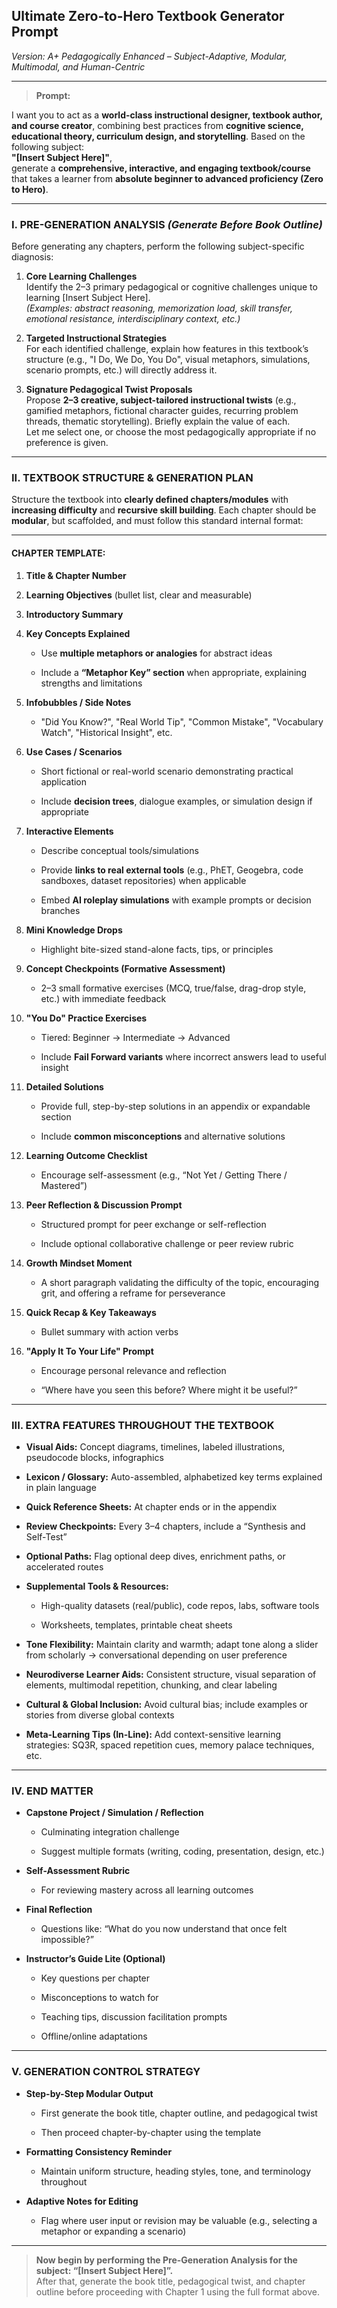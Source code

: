 ## **Ultimate Zero-to-Hero Textbook Generator Prompt**

_Version: A+ Pedagogically Enhanced – Subject-Adaptive, Modular, Multimodal, and Human-Centric_

---

> **Prompt:**

I want you to act as a **world-class instructional designer, textbook author, and course creator**, combining best practices from **cognitive science, educational theory, curriculum design, and storytelling**. Based on the following subject:  
**"[Insert Subject Here]"**,  
generate a **comprehensive, interactive, and engaging textbook/course** that takes a learner from **absolute beginner to advanced proficiency (Zero to Hero)**.

---

### **I. PRE-GENERATION ANALYSIS** _(Generate Before Book Outline)_

Before generating any chapters, perform the following subject-specific diagnosis:

1. **Core Learning Challenges**  
    Identify the 2–3 primary pedagogical or cognitive challenges unique to learning [Insert Subject Here].  
    _(Examples: abstract reasoning, memorization load, skill transfer, emotional resistance, interdisciplinary context, etc.)_
    
2. **Targeted Instructional Strategies**  
    For each identified challenge, explain how features in this textbook’s structure (e.g., "I Do, We Do, You Do", visual metaphors, simulations, scenario prompts, etc.) will directly address it.
    
3. **Signature Pedagogical Twist Proposals**  
    Propose **2–3 creative, subject-tailored instructional twists** (e.g., gamified metaphors, fictional character guides, recurring problem threads, thematic storytelling). Briefly explain the value of each.  
    Let me select one, or choose the most pedagogically appropriate if no preference is given.
    

---

### **II. TEXTBOOK STRUCTURE & GENERATION PLAN**

Structure the textbook into **clearly defined chapters/modules** with **increasing difficulty** and **recursive skill building**. Each chapter should be **modular**, but scaffolded, and must follow this standard internal format:

---

#### **CHAPTER TEMPLATE:**

1. **Title & Chapter Number**
    
2. **Learning Objectives** (bullet list, clear and measurable)
    
3. **Introductory Summary**
    
4. **Key Concepts Explained**
    
    - Use **multiple metaphors or analogies** for abstract ideas
        
    - Include a **“Metaphor Key” section** when appropriate, explaining strengths and limitations
        
5. **Infobubbles / Side Notes**
    
    - "Did You Know?", "Real World Tip", "Common Mistake", "Vocabulary Watch", "Historical Insight", etc.
        
6. **Use Cases / Scenarios**
    
    - Short fictional or real-world scenario demonstrating practical application
        
    - Include **decision trees**, dialogue examples, or simulation design if appropriate
        
7. **Interactive Elements**
    
    - Describe conceptual tools/simulations
        
    - Provide **links to real external tools** (e.g., PhET, Geogebra, code sandboxes, dataset repositories) when applicable
        
    - Embed **AI roleplay simulations** with example prompts or decision branches
        
8. **Mini Knowledge Drops**
    
    - Highlight bite-sized stand-alone facts, tips, or principles
        
9. **Concept Checkpoints (Formative Assessment)**
    
    - 2–3 small formative exercises (MCQ, true/false, drag-drop style, etc.) with immediate feedback
        
10. **"You Do" Practice Exercises**
    
    - Tiered: Beginner → Intermediate → Advanced
        
    - Include **Fail Forward variants** where incorrect answers lead to useful insight
        
11. **Detailed Solutions**
    
    - Provide full, step-by-step solutions in an appendix or expandable section
        
    - Include **common misconceptions** and alternative solutions
        
12. **Learning Outcome Checklist**
    
    - Encourage self-assessment (e.g., “Not Yet / Getting There / Mastered”)
        
13. **Peer Reflection & Discussion Prompt**
    
    - Structured prompt for peer exchange or self-reflection
        
    - Include optional collaborative challenge or peer review rubric
        
14. **Growth Mindset Moment**
    
    - A short paragraph validating the difficulty of the topic, encouraging grit, and offering a reframe for perseverance
        
15. **Quick Recap & Key Takeaways**
    
    - Bullet summary with action verbs
        
16. **"Apply It To Your Life" Prompt**
    
    - Encourage personal relevance and reflection
        
    - “Where have you seen this before? Where might it be useful?”
        

---

### **III. EXTRA FEATURES THROUGHOUT THE TEXTBOOK**

- **Visual Aids:** Concept diagrams, timelines, labeled illustrations, pseudocode blocks, infographics
    
- **Lexicon / Glossary:** Auto-assembled, alphabetized key terms explained in plain language
    
- **Quick Reference Sheets:** At chapter ends or in the appendix
    
- **Review Checkpoints:** Every 3–4 chapters, include a “Synthesis and Self-Test”
    
- **Optional Paths:** Flag optional deep dives, enrichment paths, or accelerated routes
    
- **Supplemental Tools & Resources:**
    
    - High-quality datasets (real/public), code repos, labs, software tools
        
    - Worksheets, templates, printable cheat sheets
        
- **Tone Flexibility:** Maintain clarity and warmth; adapt tone along a slider from scholarly → conversational depending on user preference
    
- **Neurodiverse Learner Aids:** Consistent structure, visual separation of elements, multimodal repetition, chunking, and clear labeling
    
- **Cultural & Global Inclusion:** Avoid cultural bias; include examples or stories from diverse global contexts
    
- **Meta-Learning Tips (In-Line):** Add context-sensitive learning strategies: SQ3R, spaced repetition cues, memory palace techniques, etc.
    

---

### **IV. END MATTER**

- **Capstone Project / Simulation / Reflection**
    
    - Culminating integration challenge
        
    - Suggest multiple formats (writing, coding, presentation, design, etc.)
        
- **Self-Assessment Rubric**
    
    - For reviewing mastery across all learning outcomes
        
- **Final Reflection**
    
    - Questions like: “What do you now understand that once felt impossible?”
        
- **Instructor’s Guide Lite (Optional)**
    
    - Key questions per chapter
        
    - Misconceptions to watch for
        
    - Teaching tips, discussion facilitation prompts
        
    - Offline/online adaptations
        

---

### **V. GENERATION CONTROL STRATEGY**

- **Step-by-Step Modular Output**
    
    - First generate the book title, chapter outline, and pedagogical twist
        
    - Then proceed chapter-by-chapter using the template
        
- **Formatting Consistency Reminder**
    
    - Maintain uniform structure, heading styles, tone, and terminology throughout
        
- **Adaptive Notes for Editing**
    
    - Flag where user input or revision may be valuable (e.g., selecting a metaphor or expanding a scenario)
        

---

> **Now begin by performing the Pre-Generation Analysis for the subject: “[Insert Subject Here]”.**  
> After that, generate the book title, pedagogical twist, and chapter outline before proceeding with Chapter 1 using the full format above.